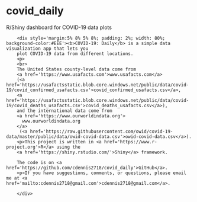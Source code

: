 # covid_daily
R/Shiny dashboard for COVID-19 data plots


        <div style='margin:5% 8% 5% 8%; padding: 2%; width: 80%; background-color:#EEE'><b>COVID-19: Daily</b> is a simple data visualization app that lets you 
        plot COVID-19 data from different locations.
        <p>
        <br>
        The United States county-level data come from 
        <a href='https://www.usafacts.com'>www.usafacts.com</a>
        (<a href='https://usafactsstatic.blob.core.windows.net/public/data/covid-19/covid_confirmed_usafacts.csv'>covid_confirmed_usafacts.csv</a>, 
        <a href='https://usafactsstatic.blob.core.windows.net/public/data/covid-19/covid_deaths_usafacts.csv'>covid_deaths_usafacts.csv</a>),
        and the international data come from 
        <a href='https://www.ourworldindata.org'>
          www.ourworldindata.org
        </a>
         (<a href='https://raw.githubusercontent.com/owid/covid-19-data/master/public/data/owid-covid-data.csv'>owid-covid-data.csv</a>).
        <p>This project is written in <a href='https://www.r-project.org'>R</a> using the
        <a href='https://shiny.rstudio.com/'>Shiny</a> framework. 
        
        The code is on <a href='https://github.com/cdennis2718/covid_daily'>GitHub</a>.
        <p>If you have suggestions, comments, or questions, please email me at <a href='mailto:cdennis2718@gmail.com'>cdennis2718@gmail.com</a>.
        
        </div>
